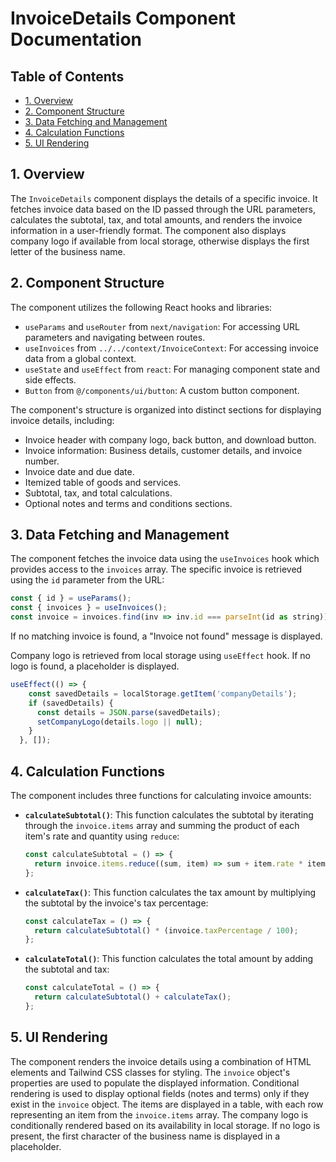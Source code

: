 # InvoiceDetails Component Documentation

## Table of Contents

* [1. Overview](#1-overview)
* [2. Component Structure](#2-component-structure)
* [3. Data Fetching and Management](#3-data-fetching-and-management)
* [4. Calculation Functions](#4-calculation-functions)
* [5. UI Rendering](#5-ui-rendering)


## 1. Overview

The `InvoiceDetails` component displays the details of a specific invoice. It fetches invoice data based on the ID passed through the URL parameters, calculates the subtotal, tax, and total amounts, and renders the invoice information in a user-friendly format.  The component also displays company logo if available from local storage, otherwise displays the first letter of the business name.


## 2. Component Structure

The component utilizes the following React hooks and libraries:

*   `useParams` and `useRouter` from `next/navigation`: For accessing URL parameters and navigating between routes.
*   `useInvoices` from `../../context/InvoiceContext`: For accessing invoice data from a global context.
*   `useState` and `useEffect` from `react`: For managing component state and side effects.
*   `Button` from `@/components/ui/button`: A custom button component.

The component's structure is organized into distinct sections for displaying invoice details, including:

*   Invoice header with company logo, back button, and download button.
*   Invoice information: Business details, customer details, and invoice number.
*   Invoice date and due date.
*   Itemized table of goods and services.
*   Subtotal, tax, and total calculations.
*   Optional notes and terms and conditions sections.


## 3. Data Fetching and Management

The component fetches the invoice data using the `useInvoices` hook which provides access to the `invoices` array.  The specific invoice is retrieved using the `id` parameter from the URL:

```javascript
const { id } = useParams();
const { invoices } = useInvoices();
const invoice = invoices.find(inv => inv.id === parseInt(id as string));
```

If no matching invoice is found, a "Invoice not found" message is displayed.

Company logo is retrieved from local storage using `useEffect` hook. If no logo is found, a placeholder is displayed.

```javascript
useEffect(() => {
    const savedDetails = localStorage.getItem('companyDetails');
    if (savedDetails) {
      const details = JSON.parse(savedDetails);
      setCompanyLogo(details.logo || null);
    }
  }, []);
```


## 4. Calculation Functions

The component includes three functions for calculating invoice amounts:

*   **`calculateSubtotal()`**: This function calculates the subtotal by iterating through the `invoice.items` array and summing the product of each item's rate and quantity using `reduce`:

    ```javascript
    const calculateSubtotal = () => {
      return invoice.items.reduce((sum, item) => sum + item.rate * item.quantity, 0);
    };
    ```

*   **`calculateTax()`**: This function calculates the tax amount by multiplying the subtotal by the invoice's tax percentage:

    ```javascript
    const calculateTax = () => {
      return calculateSubtotal() * (invoice.taxPercentage / 100);
    };
    ```

*   **`calculateTotal()`**: This function calculates the total amount by adding the subtotal and tax:

    ```javascript
    const calculateTotal = () => {
      return calculateSubtotal() + calculateTax();
    };
    ```


## 5. UI Rendering

The component renders the invoice details using a combination of HTML elements and Tailwind CSS classes for styling.  The `invoice` object's properties are used to populate the displayed information.  Conditional rendering is used to display optional fields (notes and terms) only if they exist in the `invoice` object.  The items are displayed in a table, with each row representing an item from the `invoice.items` array.  The company logo is conditionally rendered based on its availability in local storage. If no logo is present, the first character of the business name is displayed in a placeholder.
